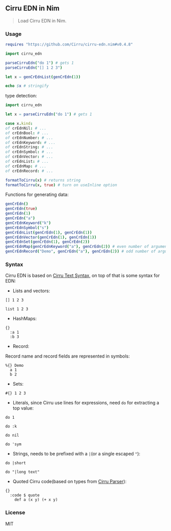 
Cirru EDN in Nim
----

> Load Cirru EDN in Nim.

### Usage

```nim
requires "https://github.com/Cirru/cirru-edn.nim#v0.4.8"
```

```nim
import cirru_edn

parseCirruEdn("do 1") # gets 1
parseCirruEdn("[] 1 2 3")

let x = genCrEdnList(genCrEdn(1))

echo $x # stringify
```

type detection:

```nim
import cirru_edn

let x = parseCirruEdn("do 1") # gets 1

case x.kind:
of crEdnNil: # ...
of crEdnBool: # ...
of crEdnNumber: # ...
of crEdnKeyword: # ...
of crEdnString: # ...
of crEdnSymbol: # ...
of crEdnVector: # ...
of crEdnList: # ...
of crEdnMap: # ...
of crEdnRecord: # ...

formatToCirru(x) # returns string
formatToCirru(x, true) # turn on useInline option
```

Functions for generating data:

```nim
genCrEdn()
genCrEdn(true)
genCrEdn(1)
genCrEdn("a")
genCrEdnKeyword("k")
genCrEdnSymbol("s")
genCrEdnList(genCrEdn(1), genCrEdn(1))
genCrEdnVector(genCrEdn(1), genCrEdn(1))
genCrEdnSet(genCrEdn(1), genCrEdn(2))
genCrEdnMap(genCrEdnKeyword("a"), genCrEdn(2)) # even number of arguments
genCrEdnRecord("Demo", genCrEdn("a"), genCrEdn(2)) # odd number of arguments, string keys
```

### Syntax

Cirru EDN is based on [Cirru Text Syntax](http://text.cirru.org/), on top of that is some syntax for EDN:

- Lists and vectors:

```cirru
[] 1 2 3
```

```cirru
list 1 2 3
```

- HashMaps:

```cirru
{}
  :a 1
  :b 3
```

- Record:

Record name and record fields are represented in symbols:

```cirru
%{} Demo
  a 1
  b 2
```

- Sets:

```cirru
#{} 1 2 3
```

- Literals, since Cirru use lines for expressions, need `do` for extracting a top value:

```cirru
do 1
```

```cirru
do :k
```

```cirru
do nil
```

```cirru
do 'sym
```

- Strings, needs to be prefixed with a `|`(or a single escaped `"`):

```cirru
do |short
```

```cirru
do "|long text"
```

- Quoted Cirru code(based on types from [Cirru Parser](https://github.com/Cirru/parser.nim)):

```cirru
{}
  :code $ quote
    def a (x y) (+ x y)
```

### License

MIT
